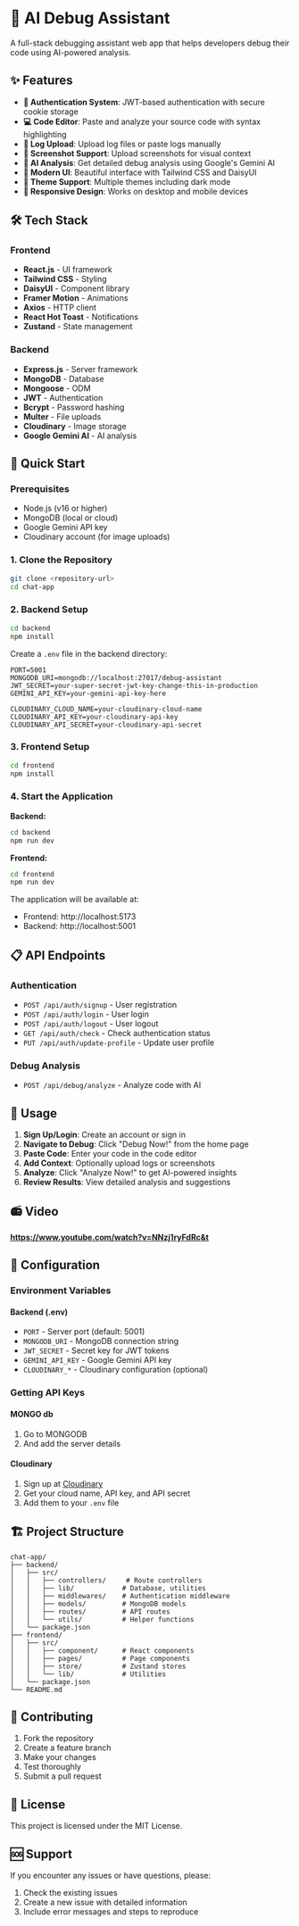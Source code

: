 # 🐛 AI Debug Assistant

A full-stack debugging assistant web app that helps developers debug their code using AI-powered analysis.

## ✨ Features

- **🔐 Authentication System**: JWT-based authentication with secure cookie storage
- **💻 Code Editor**: Paste and analyze your source code with syntax highlighting
- **📄 Log Upload**: Upload log files or paste logs manually
- **📸 Screenshot Support**: Upload screenshots for visual context
- **🤖 AI Analysis**: Get detailed debug analysis using Google's Gemini AI
- **🎨 Modern UI**: Beautiful interface with Tailwind CSS and DaisyUI
- **🌙 Theme Support**: Multiple themes including dark mode
- **📱 Responsive Design**: Works on desktop and mobile devices

## 🛠 Tech Stack

### Frontend

- **React.js** - UI framework
- **Tailwind CSS** - Styling
- **DaisyUI** - Component library
- **Framer Motion** - Animations
- **Axios** - HTTP client
- **React Hot Toast** - Notifications
- **Zustand** - State management

### Backend

- **Express.js** - Server framework
- **MongoDB** - Database
- **Mongoose** - ODM
- **JWT** - Authentication
- **Bcrypt** - Password hashing
- **Multer** - File uploads
- **Cloudinary** - Image storage
- **Google Gemini AI** - AI analysis

## 🚀 Quick Start

### Prerequisites

- Node.js (v16 or higher)
- MongoDB (local or cloud)
- Google Gemini API key
- Cloudinary account (for image uploads)

### 1. Clone the Repository

```bash
git clone <repository-url>
cd chat-app
```

### 2. Backend Setup

```bash
cd backend
npm install
```

Create a `.env` file in the backend directory:

```env
PORT=5001
MONGODB_URI=mongodb://localhost:27017/debug-assistant
JWT_SECRET=your-super-secret-jwt-key-change-this-in-production
GEMINI_API_KEY=your-gemini-api-key-here

CLOUDINARY_CLOUD_NAME=your-cloudinary-cloud-name
CLOUDINARY_API_KEY=your-cloudinary-api-key
CLOUDINARY_API_SECRET=your-cloudinary-api-secret

```

### 3. Frontend Setup

```bash
cd frontend
npm install
```

### 4. Start the Application

**Backend:**

```bash
cd backend
npm run dev
```

**Frontend:**

```bash
cd frontend
npm run dev
```

The application will be available at:

- Frontend: http://localhost:5173
- Backend: http://localhost:5001

## 📋 API Endpoints

### Authentication

- `POST /api/auth/signup` - User registration
- `POST /api/auth/login` - User login
- `POST /api/auth/logout` - User logout
- `GET /api/auth/check` - Check authentication status
- `PUT /api/auth/update-profile` - Update user profile

### Debug Analysis

- `POST /api/debug/analyze` - Analyze code with AI

## 🎯 Usage

1. **Sign Up/Login**: Create an account or sign in
2. **Navigate to Debug**: Click "Debug Now!" from the home page
3. **Paste Code**: Enter your code in the code editor
4. **Add Context**: Optionally upload logs or screenshots
5. **Analyze**: Click "Analyze Now!" to get AI-powered insights
6. **Review Results**: View detailed analysis and suggestions

## 📻 Video

**https://www.youtube.com/watch?v=NNzj1ryFdRc&t**

## 🔧 Configuration

### Environment Variables

#### Backend (.env)

- `PORT` - Server port (default: 5001)
- `MONGODB_URI` - MongoDB connection string
- `JWT_SECRET` - Secret key for JWT tokens
- `GEMINI_API_KEY` - Google Gemini API key
- `CLOUDINARY_*` - Cloudinary configuration (optional)

### Getting API Keys

#### MONGO db

1. Go to MONGODB
2. And add the server details

#### Cloudinary

1. Sign up at [Cloudinary](https://cloudinary.com/)
2. Get your cloud name, API key, and API secret
3. Add them to your `.env` file

## 🏗 Project Structure

```
chat-app/
├── backend/
│   ├── src/
│   │   ├── controllers/     # Route controllers
│   │   ├── lib/            # Database, utilities
│   │   ├── middlewares/    # Authentication middleware
│   │   ├── models/         # MongoDB models
│   │   ├── routes/         # API routes
│   │   └── utils/          # Helper functions
│   └── package.json
├── frontend/
│   ├── src/
│   │   ├── component/      # React components
│   │   ├── pages/          # Page components
│   │   ├── store/          # Zustand stores
│   │   └── lib/            # Utilities
│   └── package.json
└── README.md
```

## 🤝 Contributing

1. Fork the repository
2. Create a feature branch
3. Make your changes
4. Test thoroughly
5. Submit a pull request

## 📄 License

This project is licensed under the MIT License.

## 🆘 Support

If you encounter any issues or have questions, please:

1. Check the existing issues
2. Create a new issue with detailed information
3. Include error messages and steps to reproduce
